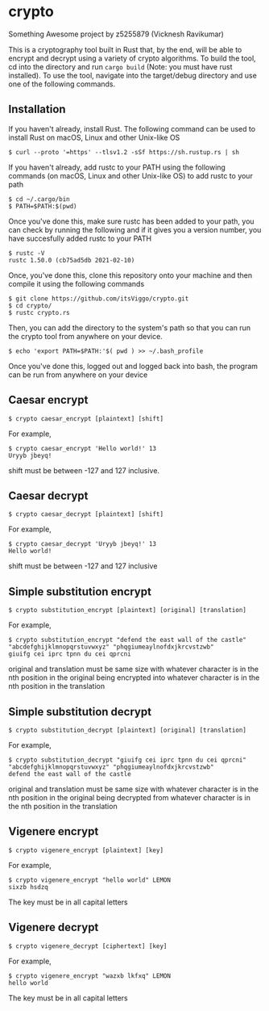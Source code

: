 # crypto
Something Awesome project by z5255879 (Vicknesh Ravikumar)

This is a cryptography tool built in Rust that, by the end, will be able to encrypt and decrypt using a variety of crypto algorithms. To build the tool, cd into the directory and run `cargo build` (Note: you must have rust installed). To use the tool, navigate into the target/debug directory and use one of the following commands.

## Installation
If you haven't already, install Rust. The following command can be used to install Rust on macOS, Linux and other Unix-like OS
```
$ curl --proto '=https' --tlsv1.2 -sSf https://sh.rustup.rs | sh
```
If you haven't already, add rustc to your PATH using the following commands (on macOS, Linux and other Unix-like OS) to add rustc to your path
```
$ cd ~/.cargo/bin
$ PATH=$PATH:$(pwd)
```
Once you've done this, make sure rustc has been added to your path, you can check by running the following and if it gives you a version number, you have succesfully added rustc to your PATH
```
$ rustc -V
rustc 1.50.0 (cb75ad5db 2021-02-10)
```
Once, you've done this, clone this repository onto your machine and then compile it using the following commands
```
$ git clone https://github.com/itsViggo/crypto.git
$ cd crypto/
$ rustc crypto.rs
```
Then, you can add the directory to the system's path so that you can run the crypto tool from anywhere on your device.
```
$ echo 'export PATH=$PATH:'$( pwd ) >> ~/.bash_profile
```
Once you've done this, logged out and logged back into bash, the program can be run from anywhere on your device
## Caesar encrypt
```
$ crypto caesar_encrypt [plaintext] [shift]
```
For example,
```
$ crypto caesar_encrypt 'Hello world!' 13
Uryyb jbeyq!
```
shift must be between -127 and 127 inclusive.
## Caesar decrypt
```
$ crypto caesar_decrypt [plaintext] [shift]
```
For example,
```
$ crypto caesar_decrypt 'Uryyb jbeyq!' 13
Hello world!
```
shift must be between -127 and 127 inclusive
## Simple substitution encrypt
```
$ crypto substitution_encrypt [plaintext] [original] [translation]
```
For example,
```
$ crypto substitution_encrypt "defend the east wall of the castle" "abcdefghijklmnopqrstuvwxyz" "phqgiumeaylnofdxjkrcvstzwb"
giuifg cei iprc tpnn du cei qprcni
```
original and translation must be same size with whatever character is in the nth position in the original being encrypted into whatever character is in the nth position in the translation
## Simple substitution decrypt
```
$ crypto substitution_decrypt [plaintext] [original] [translation]
```
For example,
```
$ crypto substitution_decrypt "giuifg cei iprc tpnn du cei qprcni" "abcdefghijklmnopqrstuvwxyz" "phqgiumeaylnofdxjkrcvstzwb"
defend the east wall of the castle
```
original and translation must be same size with whatever character is in the nth position in the original being decrypted from whatever character is in the nth position in the translation
## Vigenere encrypt
```
$ crypto vigenere_encrypt [plaintext] [key]
```
For example,
```
$ crypto vigenere_encrypt "hello world" LEMON
sixzb hsdzq
```
The key must be in all capital letters
## Vigenere decrypt
```
$ crypto vigenere_decrypt [ciphertext] [key]
```
For example,
```
$ crypto vigenere_encrypt "wazxb lkfxq" LEMON
hello world
```
The key must be in all capital letters
